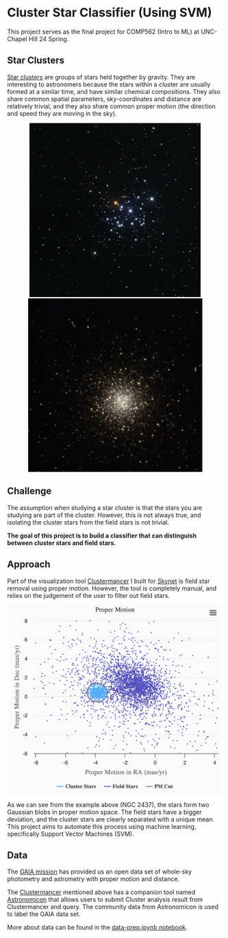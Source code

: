 # Cluster Star Classifier (Using SVM)

This project serves as the final project for COMP562 (Intro to ML) at UNC-Chapel Hill 24 Spring.

## Star Clusters

[Star clusters](https://en.wikipedia.org/wiki/Star_cluster) are groups of stars held together by gravity.
They are interesting to astronomers because the stars within a cluster are usually formed at a similar time, and have
similar chemical compositions.
They also share common spatial parameters, sky-coordinates and distance are relatively trivial,
and they also share common proper motion (the direction and speed they are moving in the sky).

<div align="middle">
    <img src="./image/ngc_3293.jpg" width="400" alt="Open Cluster NGC 3293">
    <img src="./image/ngc_5024.jpg" width="407" alt="Globular Cluster NGC 5024">
</div>

## Challenge

The assumption when studying a star cluster is that the stars you are studying are part of the cluster.
However, this is not always true, and isolating the cluster stars from the field stars is not trivial.

__The goal of this project is to build a classifier that can distinguish between cluster stars and field stars.__

## Approach

Part of the visualization tool [Clustermancer](https://astromancer.skynet.unc.edu/cluster) I built
for [Skynet](https://skynet.unc.edu/) is field star removal using proper motion. However, the tool is completely manual,
and relies on the judgement of the user to filter out field stars.

<div align="middle">
    <img src="./image/pm_demo.png" width="500" alt="Proper Motion Cut Example on NGC 2437">
</div>

As we can see from the example above (NGC 2437), the stars form two Gaussian blobs in proper motion space.
The field stars have a bigger deviation, and the cluster stars are clearly separated with a unique mean.
This project aims to automate this process using machine learning, specifically Support Vector Machines (SVM).

## Data

The [GAIA mission](https://www.esa.int/Science_Exploration/Space_Science/Gaia) has provided us an open data set of
whole-sky photometry and astrometry with proper motion and distance.

The [Clustermancer](https://astromancer.skynet.unc.edu/cluster) mentioned above has a companion tool named
[Astronomicon](https://astronomicon.skynet.unc.edu) that allows users to submit Cluster analysis result from
Clustermancer and query. The community data from Astronomicon is used to label the GAIA data set.

More about data can be found in the
[data-prep.ipynb notebook](https://github.com/RuideFu/cluster-star-classifier/tree/main/data-generation/data-prep.ipynb).
